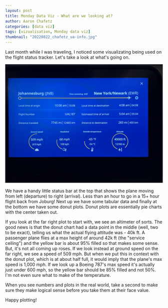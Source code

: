 ```yaml
---
layout: post
title: Monday Data Viz - What are we looking at?
author: Aaron Chafetz
categories: [data viz]
tags: [vizualisation, Monday data viz]
thumbnail: "20220822_chafetz_ua-info.jpg"
---
```


Last month while I was traveling, I noticed some visualizating being used on the flight status tracker. Let's take a look at what's going on.

![airline info screen with donut plots](/assets/img/posts/20220822_chafetz_ua-info.jpg)

We have a handy little status bar at the top that shows the plane moving from left (departure) to right (arrival). Less than an hour to go in a 15+ hour flight back from Joburg! Next up we have some tabular data and finally at the bottom we have some donut plots. Donut plots are essentially pie charts with the center taken out. 

If you look at the far right plot to start with, we see an altimeter of sorts. The good news is that the donut chart had a data point in the middle (well, two to be exact), telling us what the actual flying attitude was - 40k ft. A passenger plane flies at a max height of around 42k ft (the "service ceiling") and the yellow bar is about 95% filled so that makes some sense. But, it's not all coming up roses. If we look instead at ground speed on the far right, we see a speed of 509 mph. But when we put this in context with the donut plot, which is at about half full, it would imply that the plane's max speed is 1,000 mph. If we look up a Boeing 787's max speed it's actually just under 600 mph, so the yellow bar should be 85% filled and not 50%. I'm not even sure what to make of the temperature. 

When you see numbers and plots in the real world, take a second to make sure they make logical sense before you take them at their face value.

Happy plotting!